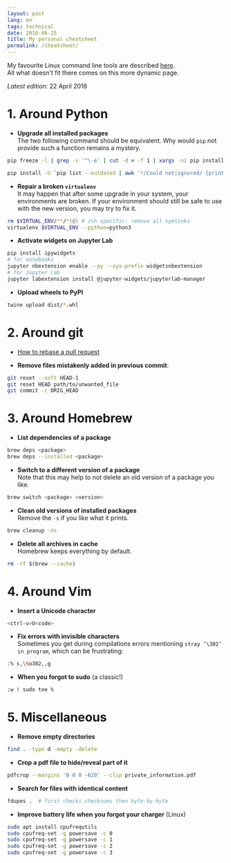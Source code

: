 ```yaml
---
layout: post
lang: en
tags: technical
date: 2016-06-25
title: My personal cheatsheet
permalink: /cheatsheet/
---
```


My favourite Linux command line tools are described [here](/linux-tools/).  
All what doesn't fit there comes on this more dynamic page.

*Latest edition*: 22 April 2018 


# 1. Around Python

- **Upgrade all installed packages**  
  The two following command should be equivalent. Why would `pip` not provide such a function remains a mystery.

~~~zsh
pip freeze -l | grep -v '^\-e' | cut -d = -f 1 | xargs -n1 pip install -U
~~~
~~~zsh
pip install -U `pip list --outdated | awk '!/Could not|ignored/ {print $1}'`
~~~

- **Repair a broken `virtualenv`**  
  It may happen that after some upgrade in your system, your environments are broken. If your environment should still be safe to use with the new version, you may try to fix it.

~~~zsh
rm $VIRTUAL_ENV/**/*(@) # zsh specific: remove all symlinks
virtualenv $VIRTUAL_ENV --python=python3
~~~

- **Activate widgets on Jupyter Lab**

```zsh
pip install ipywidgets
# for notebooks
jupyter nbextension enable --py --sys-prefix widgetsnbextension
# for Jupyter Lab
jupyter labextension install @jupyter-widgets/jupyterlab-manager
```

- **Upload wheels to PyPI**

```zsh
twine upload dist/*.whl
```

# 2. Around git

- [How to rebase a pull request](https://github.com/edx/edx-platform/wiki/How-to-Rebase-a-Pull-Request)

- **Remove files mistakenly added in previous commit**:

```zsh
git reset --soft HEAD~1
git reset HEAD path/to/unwanted_file
git commit -c ORIG_HEAD
```


# 3. Around Homebrew

- **List dependencies of a package**

~~~zsh
brew deps <package>
brew deps --installed <package>
~~~

- **Switch to a different version of a package**  
  Note that this may help to not delete an old version of a package you like.

~~~zsh
brew switch <package> <version>
~~~

- **Clean old versions of installed packages**  
  Remove the `-s` if you like what it prints.

~~~zsh
brew cleanup -ns
~~~

- **Delete all archives in cache**  
  Homebrew keeps everything by default.

~~~zsh
rm -rf $(brew --cache)
~~~

# 4. Around Vim

- **Insert a Unicode character**

~~~zsh
<ctrl-v>U<code>
~~~

- **Fix errors with invisible characters**  
  Sometimes you get during compilations errors mentioning `stray ‘\302’ in program`, which can be frustrating:

~~~zsh
:% s,\%o302,,g
~~~

- **When you forgot to sudo** (a classic!)

~~~zsh
:w ! sudo tee %
~~~

# 5. Miscellaneous

- **Remove empty directories**

```zsh
find . -type d -empty -delete
```

- **Crop a pdf file to hide/reveal part of it**

```zsh
pdfcrop --margins '0 0 0 -620' --clip private_information.pdf
```

- **Search for files with identical content**

```zsh
fdupes .  # first checks checksums then byte-by-byte
```

- **Improve battery life when you forgot your charger** (Linux)

```zsh
sudo apt install cpufrequtils
sudo cpufreq-set -g powersave -c 0
sudo cpufreq-set -g powersave -c 1
sudo cpufreq-set -g powersave -c 2
sudo cpufreq-set -g powersave -c 3
```
